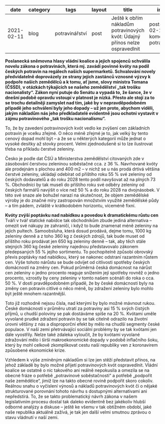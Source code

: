 | date       | category | tags           | layout | title                                                        | image                                   | author        |
| ---------- | -------- | -------------- | ------ | ------------------------------------------------------------ | --------------------------------------- | ------------- |
| 2021-02-11 | blog     | potravinářství | post   | Ještě k obřím nákladům potravinových kvót: Údajný přínos nelze ospravedlnit | posts/2021-02-11-komentar-potraviny.jpg | Václav Štindl |





**Poslanecká sněmovna hlasy vládní koalice a jejich spojenců schválila novelu zákona o potravinách, která mj. zavádí povinné kvóty na podíl českých potravin na regálech našich supermarketů. Schvalování novely předvídatelně doprovázely ze strany jejích zastánců vznosné výzvy k podpoře našich zemědělců a k tomu, ať jsme, slovy ministra Tomana (ČSSD), v otázkách týkajících se našeho zemědělství „tak trošku nacionalisty“. Zákon nyní putuje do Senátu a vypadá to, že šance, že v dnešní podobě opravdu vstoupí v platnost je nízká. Přesto ale stojí za to se trochu detailněji zamyslet nad tím, jaké by v nepravděpodobném případě jeho schválení byly jeho dopady – už jen proto, abychom viděli, jakým nákladům nás jeho předkladatelé evidentně jsou ochotni vystavit v zájmu potravinového „tak trošku nacionalismu“.**



To, že by zavedení potravinových kvót vedlo ke zvýšení cen základních potravin je vcelku zřejmé. O něco méně zřejmé je to, jak velký by tento cenový dopad mohl být – a že se u některých kategorií může jednat o vysoké desítky až stovky procent. Velmi zjednodušeně si to lze ilustrovat třeba na příkladu čerstvé zeleniny.

Česko je podle dat ČSÚ a Ministerstva zemědělství citovaných zde v zásobování čerstvou zeleninou soběstačné cca. z 36 %. Navrhované kvóty ale prodejnám s plochou and 400 m2 – v nichž se u nás prodá drtivá většina čerstvé zeleniny, ukládají odebírat od příštího roku 55 % své zeleniny od českých dodavatelů a do roku 2028 tento podíl navyšovat až na plných 73 %. Obchodníci by tak museli do příštího roku své odběry zeleniny od českých farmářů navýšit o více než 50 % a do roku 2028 na dvojnásobek. V této své snaze ale bohužel narazí na skutečnost, že objem zemědělské výroby je do značné míry zastropován množstvím využité zemědělské půdy – a tím pádem, zvláště v krátkodobém horizontu, víceméně fixní. 

**Kvóty zvýší poptávku nad nabídkou a povedou k dramatickému růstu cen**
Tváří v tvář statické nabídce tak obchodníkům zbude jediná alternativa – omezit své nákupy ze zahraničí, i když to bude znamenat méně zeleniny na jejich pultech. Samoobsluha, která dosud prodává, dejme tomu, 1000 kg zeleniny denně a z toho 360 kg z českých zdrojů, tak bude muset od příštího roku prodávat jen 650 kg zeleniny denně – tak, aby těch stále stejných 360 kg české zeleniny najednou představovalo zákonem předepsaných 55 % jejího sortimentu. To pochopitelně způsobí obrovský převis poptávky nad nabídkou, který se nakonec odstraní razantním růstem cen. Výše tohoto nárůstu se bude odvíjet od citlivosti spotřeby českých domácností na změny cen. Pokud průměrná česká domácnost na nárůst cen zeleniny o jedno procento reaguje snížením její spotřeby rovněž o jedno procento, vzrostly by ceny zeleniny v tomto našem scénáři do roka o cca. 50 %. V dosti pravděpodobném případě, že by české domácnosti byly na změny cen potravin citlivé o něco méně, by zdražení zeleniny bylo mohlo být ještě mnohem razantnější.

Toto již rozhodně nejsou čísla, nad kterými by bylo možné mávnout rukou. České domácnosti v průměru utratí za potraviny asi 15 % svých čistých příjmů, u chudší poloviny se pak dostáváme spíše na 20 %. Kvótami uměle vyvolané prudké zdražení potravin by se tak citelně odrazilo na životní úrovni většiny z nás a disproporční efekt by mělo na chudší segmenty české populace. V naší zemi přetrvávající sociální problémy by se tak kvótami jen dále vyostřily. Nelze také zdaleka vyloučit, že by kvótami vyvolané zdražování mělo i širší makroekonomické dopady v podobě inflačního šoku, který by mohl celkově zkomplikovat cestu naší republiky ven z koronavirem způsobené ekonomické krize.

Vzhledem k výše zmíněným nákladům si lze jen stěží představit přínos, na jehož základě by bylo možné přijetí potravinových kvót ospravedlnit. Vládní koalice se ostatně o nic takového ani reálně nepokusila a omezila se na obecné fráze o potřebě „potravinové soběstačnosti“ a potřebě „podpořit naše zemědělce“, jimiž lze na takto obecné rovině podpořit skoro cokoliv. Reálnou snahu o vyčíslení výnosů a nákladů potravinových kvót či o nějaké strukturované porovnání tohoto návrhu s dostupnými alternativami ani nepředstírá. To, že se takto problematický návrh zákona v našem legislativním procesu dostal tak daleko evidentně bez jakékoliv hlubší odborné analýzy a diskuse – ještě ke všemu v tak obtížném období, jaké naše republika aktuálně zažívá, je tak jen další velmi smutnou zprávou o stavu vládnutí v naší zemi.